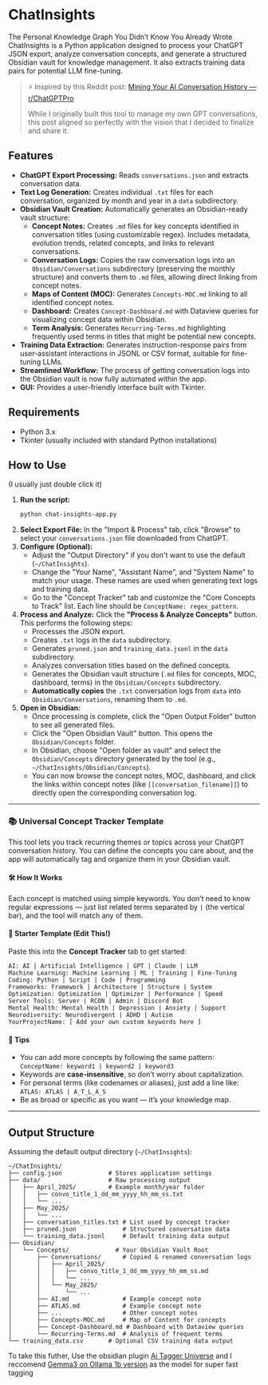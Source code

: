 # ChatInsights
The Personal Knowledge Graph You Didn’t Know You Already Wrote
ChatInsights is a Python application designed to process your ChatGPT JSON export, analyze conversation concepts, and generate a structured Obsidian vault for knowledge management. It also extracts training data pairs for potential LLM fine-tuning.
> ⚡️ Inspired by this Reddit post: [Mining Your AI Conversation History — r/ChatGPTPro](https://www.reddit.com/r/ChatGPTPro/comments/1jzzgie/mining_your_ai_conversation_history_the_complete/)
>
> While I originally built this tool to manage my own GPT conversations, this post aligned so perfectly with the vision that I decided to finalize and share it.

## Features

*   **ChatGPT Export Processing:** Reads `conversations.json` and extracts conversation data.
*   **Text Log Generation:** Creates individual `.txt` files for each conversation, organized by month and year in a `data` subdirectory.
*   **Obsidian Vault Creation:** Automatically generates an Obsidian-ready vault structure:
    *   **Concept Notes:** Creates `.md` files for key concepts identified in conversation titles (using customizable regex). Includes metadata, evolution trends, related concepts, and links to relevant conversations.
    *   **Conversation Logs:** Copies the raw conversation logs into an `Obsidian/Conversations` subdirectory (preserving the monthly structure) and converts them to `.md` files, allowing direct linking from concept notes.
    *   **Maps of Content (MOC):** Generates `Concepts-MOC.md` linking to all identified concept notes.
    *   **Dashboard:** Creates `Concept-Dashboard.md` with Dataview queries for visualizing concept data within Obsidian.
    *   **Term Analysis:** Generates `Recurring-Terms.md` highlighting frequently used terms in titles that might be potential new concepts.
*   **Training Data Extraction:** Generates instruction-response pairs from user-assistant interactions in JSONL or CSV format, suitable for fine-tuning LLMs.
*   **Streamlined Workflow:** The process of getting conversation logs into the Obsidian vault is now fully automated within the app.
*   **GUI:** Provides a user-friendly interface built with Tkinter.

## Requirements

*   Python 3.x
*   Tkinter (usually included with standard Python installations)

## How to Use
(I usually just double click it)

1.  **Run the script:**
    ```bash
    python chat-insights-app.py
    ```
2.  **Select Export File:** In the "Import & Process" tab, click "Browse" to select your `conversations.json` file downloaded from ChatGPT.
3.  **Configure (Optional):**
    *   Adjust the "Output Directory" if you don't want to use the default (`~/ChatInsights`).
    *   Change the "Your Name", "Assistant Name", and "System Name" to match your usage. These names are used when generating text logs and training data.
    *   Go to the "Concept Tracker" tab and customize the "Core Concepts to Track" list. Each line should be `ConceptName: regex_pattern`.
4.  **Process and Analyze:** Click the **"Process & Analyze Concepts"** button. This performs the following steps:
    *   Processes the JSON export.
    *   Creates `.txt` logs in the `data` subdirectory.
    *   Generates `pruned.json` and `training_data.jsonl` in the `data` subdirectory.
    *   Analyzes conversation titles based on the defined concepts.
    *   Generates the Obsidian vault structure (`.md` files for concepts, MOC, dashboard, terms) in the `Obsidian/Concepts` subdirectory.
    *   **Automatically copies** the `.txt` conversation logs from `data` into `Obsidian/Conversations`, renaming them to `.md`.
5.  **Open in Obsidian:**
    *   Once processing is complete, click the "Open Output Folder" button to see all generated files.
    *   Click the "Open Obsidian Vault" button. This opens the `Obsidian/Concepts` folder.
    *   In Obsidian, choose "Open folder as vault" and select the `Obsidian/Concepts` directory generated by the tool (e.g., `~/ChatInsights/Obsidian/Concepts`).
    *   You can now browse the concept notes, MOC, dashboard, and click the links within concept notes (like `[[conversation_filename]]`) to directly open the corresponding conversation log.

---

### 📚 Universal Concept Tracker Template

This tool lets you track recurring themes or topics across your ChatGPT conversation history. You can define the concepts you care about, and the app will automatically tag and organize them in your Obsidian vault.

#### 🛠 How It Works
Each concept is matched using simple keywords. You don’t need to know regular expressions — just list related terms separated by `|` (the vertical bar), and the tool will match any of them.

#### 📌 Starter Template (Edit This!)

Paste this into the **Concept Tracker** tab to get started:

```
AI: AI | Artificial Intelligence | GPT | Claude | LLM  
Machine Learning: Machine Learning | ML | Training | Fine-Tuning  
Coding: Python | Script | Code | Programming  
Frameworks: Framework | Architecture | Structure | System  
Optimization: Optimization | Optimizer | Performance | Speed  
Server Tools: Server | RCON | Admin | Discord Bot  
Mental Health: Mental Health | Depression | Anxiety | Support  
Neurodiversity: Neurodivergent | ADHD | Autism  
YourProjectName: [ Add your own custom keywords here ]  
```

#### 🧠 Tips
- You can add more concepts by following the same pattern:  
  `ConceptName: keyword1 | keyword2 | keyword3`
- Keywords are **case-insensitive**, so don’t worry about capitalization.
- For personal terms (like codenames or aliases), just add a line like:  
  `ATLAS: ATLAS | A_T_L_A_S`  
- Be as broad or specific as you want — it’s your knowledge map.

---

## Output Structure

Assuming the default output directory (`~/ChatInsights`):

```
~/ChatInsights/
├── config.json             # Stores application settings
├── data/                   # Raw processing output
│   ├── April_2025/         # Example month/year folder
│   │   ├── convo_title_1_dd_mm_yyyy_hh_mm_ss.txt
│   │   └── ...
│   ├── May_2025/
│   │   └── ...
│   ├── conversation_titles.txt # List used by concept tracker
│   ├── pruned.json             # Structured conversation data
│   └── training_data.jsonl     # Default training data output
├── Obsidian/
│   └── Concepts/             # Your Obsidian Vault Root
│       ├── Conversations/      # Copied & renamed conversation logs
│       │   ├── April_2025/
│       │   │   ├── convo_title_1_dd_mm_yyyy_hh_mm_ss.md
│       │   │   └── ...
│       │   └── May_2025/
│       │       └── ...
│       ├── AI.md               # Example concept note
│       ├── ATLAS.md            # Example concept note
│       ├── ...                 # Other concept notes
│       ├── Concepts-MOC.md     # Map of Content for concepts
│       ├── Concept-Dashboard.md # Dashboard with Dataview queries
│       └── Recurring-Terms.md  # Analysis of frequent terms
└── training_data.csv       # Optional CSV training data output
```

To take this futher, Use the obsidian plugin [Ai Tagger Universe](https://github.com/niehu2018/obsidian-ai-tagger-universe) and I reccomend [Gemma3 on Ollama 1b version](https://ollama.com/library/gemma3) as the model for super fast tagging 
